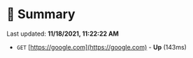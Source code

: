 # 📖 Summary
Last updated: **11/18/2021, 11:22:22 AM**

- `GET` [https://google.com](https://google.com) - **Up** (143ms)
